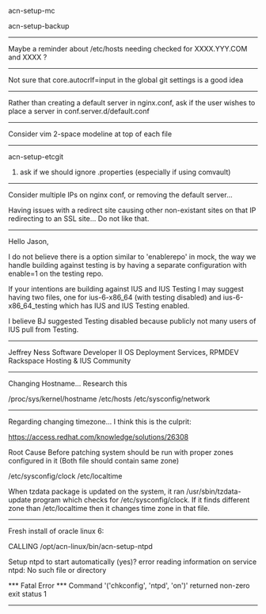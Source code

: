 acn-setup-mc

acn-setup-backup

------------------------------------------------------------------------------

Maybe a reminder about /etc/hosts needing checked for XXXX.YYY.COM and XXXX ?

------------------------------------------------------------------------------
Not sure that core.autocrlf=input in the global git settings is a good idea


-------------------------------------------------------------------------------
Rather than creating a default server in nginx.conf, ask if the user wishes to
place a server in conf.server.d/default.conf

------------------------------------------------------------------------------
Consider vim 2-space modeline at top of each file

-------------------------------------------------------------------------------
acn-setup-etcgit
1. ask if we should ignore .properties  (especially if using comvault)

-------------------------------------------------------------------------------

Consider multiple IPs on nginx conf, or removing the default server...

Having issues with a redirect site causing other non-existant sites on that
IP redirecting to an SSL site... Do not like that.


-------------------------------------------------------------------------------

Hello Jason,

I do not believe there is a option similar to 'enablerepo' in mock,
the way we handle building against testing is by having a separate configuration with enable=1 on
the testing repo.

If your intentions are building against IUS and IUS Testing I may suggest having two files,
one for ius-6-x86_64 (with testing disabled) and ius-6-x86_64_testing which has IUS and IUS Testing
enabled.

I believe BJ suggested Testing disabled because publicly not many users of IUS pull from Testing.

---
Jeffrey Ness
Software Developer II
OS Deployment Services, RPMDEV
Rackspace Hosting & IUS Community


-------------------------------------------------------------------------------

Changing Hostname... Research this

/proc/sys/kernel/hostname
/etc/hosts
/etc/sysconfig/network


------------------------------------------------------------------------------


Regarding changing timezone... I think this is the culprit:

https://access.redhat.com/knowledge/solutions/26308

Root Cause
Before patching system should be run with proper zones configured in it (Both file should contain same zone)

/etc/sysconfig/clock
/etc/localtime

When tzdata package is updated on the system, it ran /usr/sbin/tzdata-update program which checks for /etc/sysconfig/clock. If it finds different zone than /etc/localtime then it changes time zone in that file.

------------------------------------------------------------------------------

Fresh install of oracle linux 6:

CALLING /opt/acn-linux/bin/acn-setup-ntpd

Setup ntpd to start automatically (yes)?
error reading information on service ntpd: No such file or directory


*** Fatal Error ***
Command '('chkconfig', 'ntpd', 'on')' returned non-zero exit status 1

------------------------------------------------------------------------------





